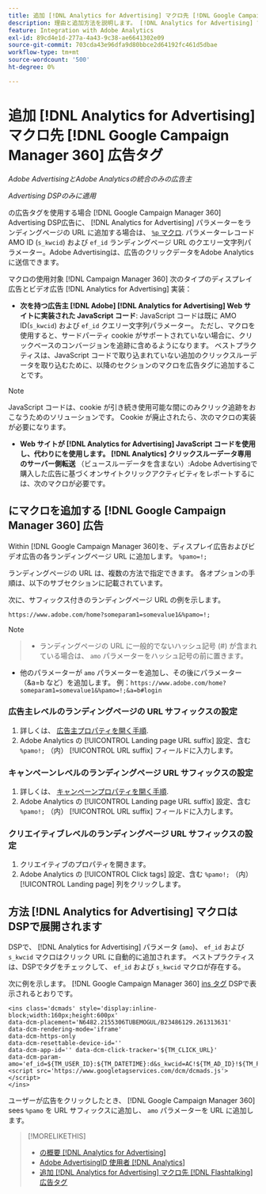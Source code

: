 ```yaml
---
title: 追加 [!DNL Analytics for Advertising] マクロ先 [!DNL Google Campaign Manager 360] 広告タグ
description: 理由と追加方法を説明します。 [!DNL Analytics for Advertising] マクロを [!DNL Google Campaign Manager 360] 広告タグ
feature: Integration with Adobe Analytics
exl-id: 89cd4e1d-277a-4a43-9c38-ae6641302e09
source-git-commit: 703cda43e96dfa9d80bbce2d64192fc461d5dbae
workflow-type: tm+mt
source-wordcount: '500'
ht-degree: 0%

---
```


# 追加 [!DNL Analytics for Advertising] マクロ先 [!DNL Google Campaign Manager 360] 広告タグ

*Adobe AdvertisingとAdobe Analyticsの統合のみの広告主*

*Advertising DSPのみに適用*

の広告タグを使用する場合 [!DNL Google Campaign Manager 360] Advertising DSP広告に、 [!DNL Analytics for Advertising] パラメーターをランディングページの URL に追加する場合は、 [`%p` マクロ](https://support.google.com/campaignmanager/table/6096962). パラメーターレコード AMO ID (`s_kwcid`) および `ef_id` ランディングページ URL のクエリー文字列パラメーター。Adobe Advertisingは、広告のクリックデータをAdobe Analyticsに送信できます。

マクロの使用対象 [!DNL Campaign Manager 360] 次のタイプのディスプレイ広告とビデオ広告 [!DNL Analytics for Advertising] 実装：

* **次を持つ広告主 [!DNL Adobe] [!DNL Analytics for Advertising] Web サイトに実装された JavaScript コード**: JavaScript コードは既に AMO ID(`s_kwcid`) および `ef_id` クエリー文字列パラメーター。 ただし、マクロを使用すると、サードパーティ cookie がサポートされていない場合に、クリックベースのコンバージョンを追跡に含めるようになります。 ベストプラクティスは、JavaScript コードで取り込まれていない追加のクリックスルーデータを取り込むために、以降のセクションのマクロを広告タグに追加することです。

>[!NOTE]
>
>JavaScript コードは、cookie が引き続き使用可能な間にのみクリック追跡をおこなうためのソリューションです。 Cookie が廃止されたら、次のマクロの実装が必要になります。

* **Web サイトが [!DNL Analytics for Advertising] JavaScript コードを使用し、代わりにを使用します。 [!DNL Analytics] クリックスルーデータ専用のサーバー側転送** （ビュースルーデータを含まない）:Adobe Advertisingで購入した広告に基づくオンサイトクリックアクティビティをレポートするには、次のマクロが必要です。

## にマクロを追加する [!DNL Google Campaign Manager 360] 広告

Within [!DNL Google Campaign Manager 360]を、ディスプレイ広告およびビデオ広告の各ランディングページ URL に追加します。 `%pamo=!;`

ランディングページの URL は、複数の方法で指定できます。 各オプションの手順は、以下のサブセクションに記載されています。

次に、サフィックス付きのランディングページ URL の例を示します。

```
https://www.adobe.com/home?someparam1=somevalue1&%pamo=!;
```

>[!NOTE]
>
>>* ランディングページの URL に一般的でないハッシュ記号 (#) が含まれている場合は、 `amo` パラメーターをハッシュ記号の前に置きます。
>* 他のパラメーターが `amo` パラメーターを追加し、その後にパラメーター（&amp;a=b など）を追加します。 例：`https://www.adobe.com/home?someparam1=somevalue1&%pamo=!;&a=b#login`

### 広告主レベルのランディングページの URL サフィックスの設定

1. 詳しくは、 [広告主プロパティを開く手順](https://support.google.com/campaignmanager/answer/2829344).
1. Adobe Analytics の [!UICONTROL Landing page URL suffix] 設定、含む `%pamo!;` （内） [!UICONTROL URL suffix] フィールドに入力します。

### キャンペーンレベルのランディングページ URL サフィックスの設定

1. 詳しくは、 [キャンペーンプロパティを開く手順](https://support.google.com/campaignmanager/answer/2838056#set).
1. Adobe Analytics の [!UICONTROL Landing page URL suffix] 設定、含む `%pamo!;` （内） [!UICONTROL URL suffix] フィールドに入力します。

### クリエイティブレベルのランディングページ URL サフィックスの設定

1. クリエイティブのプロパティを開きます。
1. Adobe Analytics の [!UICONTROL Click tags] 設定、含む `%pamo!;` （内） [!UICONTROL Landing page] 列をクリックします。

## 方法 [!DNL Analytics for Advertising] マクロはDSPで展開されます

DSPで、 [!DNL Analytics for Advertising] パラメータ (`amo`)、 `ef_id` および `s_kwcid` マクロはクリック URL に自動的に追加されます。 ベストプラクティスは、DSPでタグをチェックして、 `ef_id` および `s_kwcid` マクロが存在する。

次に例を示します。 [!DNL Google Campaign Manager 360] [ins タグ](https://support.google.com/campaignmanager/answer/6080468) DSPで表示されるとおりです。

```
<ins class='dcmads' style='display:inline-block;width:160px;height:600px'
data-dcm-placement='N6482.2155306TUBEMOGUL/B23486129.261313631'
data-dcm-rendering-mode='iframe'
data-dcm-https-only
data-dcm-resettable-device-id=''
data-dcm-app-id='' data-dcm-click-tracker='${TM_CLICK_URL}'
data-dcm-param-amo='ef_id=${TM_USER_ID}:${TM_DATETIME}:d&s_kwcid=AC!${TM_AD_ID}!${TM_PLACEMENT_ID}'>
<script src='https://www.googletagservices.com/dcm/dcmads.js'></script>
</ins>
```

ユーザーが広告をクリックしたとき、 [!DNL Google Campaign Manager 360] sees `%pamo` を URL サフィックスに追加し、 `amo` パラメーターを URL に追加します。

>[!MORELIKETHIS]
>
>* [の概要 [!DNL Analytics for Advertising]](overview.md)
>* [Adobe AdvertisingID 使用者 [!DNL Analytics]](/help/integrations/analytics/ids.md)
>* [追加 [!DNL Analytics for Advertising] マクロ先 [!DNL Flashtalking] 広告タグ](macros-flashtalking.md)

